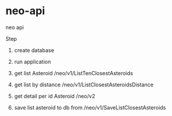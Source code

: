 # neo-api
neo api


Step 

1. create database
2. run application

3. get list Asteroid /neo/v1/ListTenClosestAsteroids
4. get list by distance /neo/v1/ListClosestAsteroidsDistance
5. get detail per id Asteroid /neo/v2
6. save list asteroid to db from /neo/v1/SaveListClosestAsteroids 
